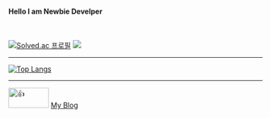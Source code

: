 #### Hello I am Newbie Develper

<br/>

[![Solved.ac
프로필](http://mazassumnida.wtf/api/v2/generate_badge?boj=maro3534)](https://solved.ac/maro3534)
<img src="http://mazandi.herokuapp.com/api?handle=maro3534&theme=warm"/>

<hr/>

[![Top Langs](https://github-readme-stats.vercel.app/api/top-langs/?username=JMespoir)](https://github.com/JMespoir/github-readme-stats)


<hr/>

<img src="https://velopert.com/wp-content/uploads/2018/09/velog.png" width="80px" height="40px" title="" alt="👍"></img>
[My Blog][blogLink]

[blogLink]: https://velog.io/@maro3534 "Go MyBlog"

<br/>

